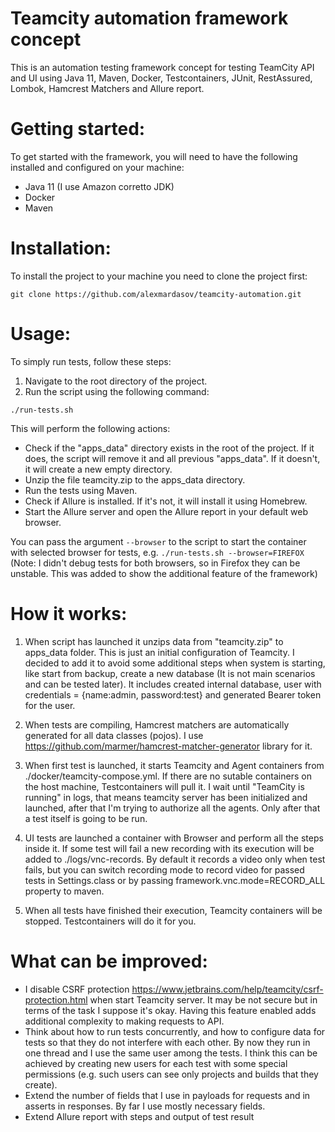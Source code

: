# Teamcity automation framework concept

This is an automation testing framework concept for testing TeamCity API and UI using Java 11, Maven, Docker, Testcontainers, JUnit, RestAssured, Lombok, Hamcrest Matchers and Allure report.

# Getting started:

To get started with the framework, you will need to have the following installed and configured on your machine:
 - Java 11 (I use Amazon corretto JDK)
 - Docker
 - Maven

# Installation:

To install the project to your machine you need to clone the project first:

````
git clone https://github.com/alexmardasov/teamcity-automation.git
````

# Usage:

To simply run tests, follow these steps:

1. Navigate to the root directory of the project.
2. Run the script using the following command:
````
./run-tests.sh
````

This will perform the following actions:
- Check if the "apps_data" directory exists in the root of the project. If it does, the script will remove it and all previous "apps_data". If it doesn't, it will create a new empty directory.
- Unzip the file teamcity.zip to the apps_data directory.
- Run the tests using Maven.
- Check if Allure is installed. If it's not, it will install it using Homebrew.
- Start the Allure server and open the Allure report in your default web browser.

You can pass the argument `--browser` to the script to start the container with selected browser for tests, e.g. ``./run-tests.sh --browser=FIREFOX``
(Note: I didn't debug tests for both browsers, so in Firefox they can be unstable. This was added to show the additional feature of the framework)

# How it works:

1. When script has launched it unzips data from "teamcity.zip" to apps_data folder. This is just an initial configuration of Teamcity.
I decided to add it to avoid some additional steps when system is starting, like start from backup, create a new database (It is not main scenarios and can be tested later).
It includes created internal database, user with credentials = {name:admin, password:test} and generated Bearer token for the user.

2. When tests are compiling, Hamcrest matchers are automatically generated for all data classes (pojos). I use https://github.com/marmer/hamcrest-matcher-generator
library for it.

3. When first test is launched, it starts Teamcity and Agent containers from ./docker/teamcity-compose.yml. If there are no sutable containers on the host machine, Testcontainers will pull it. I wait until "TeamCity is running" in logs, that means teamcity server has been 
initialized and launched, after that I'm trying to authorize all the agents. Only after that a test itself is going to be run.

4. UI tests are launched a container with Browser and perform all the steps inside it. If some test will fail a new recording with its execution will be added to ./logs/vnc-records. By default it records
a video only when test fails, but you can switch recording mode to record video for passed tests in Settings.class or by passing framework.vnc.mode=RECORD_ALL property to maven.

5. When all tests have finished their execution, Teamcity containers will be stopped. Testcontainers will do it for you.

# What can be improved:
- I disable CSRF protection https://www.jetbrains.com/help/teamcity/csrf-protection.html when start Teamcity server. It may be not secure but in terms of the task I suppose it's okay. Having this feature enabled adds additional complexity to making requests to API.
- Think about how to run tests concurrently, and how to configure data for tests so that they do not interfere with each other. By now they run in one thread and I use the same user among the tests. I think this can be achieved by creating new users for each test with some special permissions (e.g. such users can see only projects and builds that they create).
- Extend the number of fields that I use in payloads for requests and in asserts in responses. By far I use mostly necessary fields.
- Extend Allure report with steps and output of test result